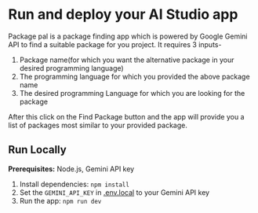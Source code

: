 # Run and deploy your AI Studio app

Package pal is a package finding app which is powered by Google Gemini API to find a suitable package for you project. It requires 3 inputs-

1. Package name(for which you want the alternative package in your desired programming language)
2. The programming language for which you provided the above package name
3. The desired programming Language for which you are looking for the package

After this click on the Find Package button and the app will provide you a list of packages most similar to your provided package.

## Run Locally

**Prerequisites:**  Node.js, Gemini API key


1. Install dependencies:
   `npm install`
2. Set the `GEMINI_API_KEY` in [.env.local](.env.local) to your Gemini API key
3. Run the app:
   `npm run dev`

